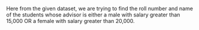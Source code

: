 Here from the given dataset, we are trying to find the roll number and name of the students whose advisor is either a male with salary greater than 15,000 OR a female with salary greater than 20,000. 
